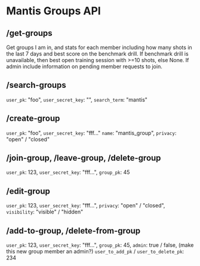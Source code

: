 # Mantis Groups API

## /get-groups

Get groups I am in, and stats for each member including how many shots in the last 7 days and best score on the benchmark drill. 
If benchmark drill is unavailable, then best open training session with >=10 shots, else None. 
If admin include information on pending member requests to join.

## /search-groups

`user_pk`: "foo",
`user_secret_key`: "",
`search_term`: "mantis"

## /create-group

`user_pk`: "foo",
`user_secret_key`: "fff..."
`name`: "mantis_group",
`privacy`: "open" / "closed"

## /join-group, /leave-group, /delete-group

`user_pk`: 123,
`user_secret_key`: "fff...",
`group_pk`: 45

## /edit-group

`user_pk`: 123,
`user_secret_key`: "fff...",
`privacy`: "open" / "closed",
`visibility`: "visible" / "hidden"

## /add-to-group, /delete-from-group

`user_pk`: 123,
`user_secret_key`: "fff...",
`group_pk`: 45,
`admin`: true / false, (make this new group member an admin?)
`user_to_add_pk` / `user_to_delete_pk`: 234   
   
